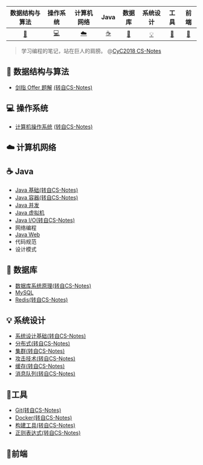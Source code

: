 |           数据结构与算法           |  操作系统  | 计算机网络 |   Java   |    数据库     | 系统设计 |   工具   |   前端   |
| :--------------------------------: | :--------: | :--------: | :------: | :-----------: | :------: | :------: | :------: |
| [:rocket:](#rocket-数据结构与算法) | [:computer:](#computer-操作系统) |  [:cloud:](#cloud-计算机网络)   | [:coffee:](#coffee-Java) | [:floppy_disk:](#floppy_disk-数据库) |  [:bulb:](#bulb-系统设计)  | [:hammer:](#hammer-工具) | [:art:](#art-前端)​ |

>   学习编程的笔记，站在巨人的肩膀。 @[CyC2018 CS-Notes](https://github.com/CyC2018/CS-Notes)
>

## :rocket: ​数据结构与算法

- [剑指 Offer 题解](https://github.com/CyC2018/CS-Notes/blob/master/docs/notes/剑指%20offer%20题解.md)  [(转自CS-Notes)](https://github.com/CyC2018/CS-Notes)

## :computer: 操作系统

- [计算机操作系统](https://github.com/CyC2018/CS-Notes/blob/master/docs/notes/计算机操作系统.md)  [(转自CS-Notes)](https://github.com/CyC2018/CS-Notes)

## :cloud: 计算机网络 

## :coffee: Java

- [Java 基础](https://github.com/CyC2018/CS-Notes/blob/master/docs/notes/Java%20基础.md)[(转自CS-Notes)](https://github.com/CyC2018/CS-Notes)
- [Java 容器](https://github.com/CyC2018/CS-Notes/blob/master/docs/notes/Java%20容器.md)[(转自CS-Notes)](https://github.com/CyC2018/CS-Notes)
- [Java 并发](./Java/3.Java%20并发/readme.md)
- [Java 虚拟机](./Java/Java%20虚拟机/readme.md)
- [Java I/O](https://github.com/CyC2018/CS-Notes/blob/master/docs/notes/Java%20IO.md)[(转自CS-Notes)](https://github.com/CyC2018/CS-Notes)
- 网络编程
- [Java Web](./Java/7.Java%20Web/readme.md)
- 代码规范
- 设计模式

## :floppy_disk: 数据库 

-   [数据库系统原理](https://github.com/CyC2018/CS-Notes/blob/master/docs/notes/数据库系统原理.md)[(转自CS-Notes)](https://github.com/CyC2018/CS-Notes)
-   [MySQL](./数据库/MySQL/readme.md)
-   [Redis](https://github.com/CyC2018/CS-Notes/blob/master/docs/notes/Redis.md)[(转自CS-Notes)](https://github.com/CyC2018/CS-Notes)

## :bulb: 系统设计 

- [系统设计基础](https://github.com/CyC2018/CS-Notes/blob/master/docs/notes/系统设计基础.md)[(转自CS-Notes)](https://github.com/CyC2018/CS-Notes)
- [分布式](https://github.com/CyC2018/CS-Notes/blob/master/docs/notes/分布式.md)[(转自CS-Notes)](https://github.com/CyC2018/CS-Notes)
- [集群](https://github.com/CyC2018/CS-Notes/blob/master/docs/notes/集群.md)[(转自CS-Notes)](https://github.com/CyC2018/CS-Notes)
- [攻击技术](https://github.com/CyC2018/CS-Notes/blob/master/docs/notes/攻击技术.md)[(转自CS-Notes)](https://github.com/CyC2018/CS-Notes)
- [缓存](https://github.com/CyC2018/CS-Notes/blob/master/docs/notes/缓存.md)[(转自CS-Notes)](https://github.com/CyC2018/CS-Notes)
- [消息队列](https://github.com/CyC2018/CS-Notes/blob/master/docs/notes/消息队列.md)[(转自CS-Notes)](https://github.com/CyC2018/CS-Notes)

## :hammer: ​工具 

- [Git](https://github.com/CyC2018/CS-Notes/blob/master/docs/notes/Git.md)[(转自CS-Notes)](https://github.com/CyC2018/CS-Notes)
- [Docker](https://github.com/CyC2018/CS-Notes/blob/master/docs/notes/Docker.md)[(转自CS-Notes)](https://github.com/CyC2018/CS-Notes)
- [构建工具](https://github.com/CyC2018/CS-Notes/blob/master/docs/notes/构建工具.md)[(转自CS-Notes)](https://github.com/CyC2018/CS-Notes)
- [正则表达式](https://github.com/CyC2018/CS-Notes/blob/master/docs/notes/正则表达式.md)[(转自CS-Notes)](https://github.com/CyC2018/CS-Notes)

## :art:前端
